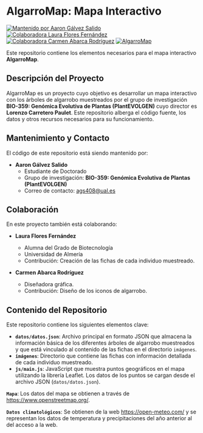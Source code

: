 # AlgarroMap: Mapa Interactivo

[![Mantenido por Aaron Gálvez Salido](https://img.shields.io/badge/Mantenido%20por-Aaron%20G%C3%A1lvez%20Salido-blue)](mailto:ags408@ual.es) [![Colaboradora Laura Flores Fernández](https://img.shields.io/badge/Colaboradora-Laura%20Flores%20Fern%C3%A1ndez-brightgreen)]() [![Colaboradora Carmen Abarca Rodríguez](https://img.shields.io/badge/Colaboradora-Carmen%20Abarca%20Rodríguez-brightgreen)](https://www.instagram.com/jali.jpg/) [![AlgarroMap](https://img.shields.io/badge/Web-AlgarroMap-orange)](https://aarongs1999.github.io/AlgarroMap/)


Este repositorio contiene los elementos necesarios para el mapa interactivo **AlgarroMap**.

## Descripción del Proyecto

AlgarroMap es un proyecto cuyo objetivo es desarrollar un mapa interactivo con los árboles de algarrobo muestreados por el grupo de investigación **BIO-359: Genómica Evolutiva de Plantas (PlantEVOLGEN)** cuyo director es **Lorenzo Carretero Paulet**. Este repositorio alberga el código fuente, los datos y otros recursos necesarios para su funcionamiento.

## Mantenimiento y Contacto

El código de este repositorio está siendo mantenido por:

* **Aaron Gálvez Salido**
    * Estudiante de Doctorado
    * Grupo de investigación: **BIO-359: Genómica Evolutiva de Plantas (PlantEVOLGEN)**
    * Correo de contacto: [ags408@ual.es](mailto:ags408@ual.es)

## Colaboración

En este proyecto también está colaborando:

* **Laura Flores Fernández**
    * Alumna del Grado de Biotecnología
    * Universidad de Almería
    * Contribución: Creación de las fichas de cada individuo muestreado.

* **Carmen Abarca Rodríguez**
    * Diseñadora gráfica.
    * Contribución: Diseño de los iconos de algarrobo.

## Contenido del Repositorio

Este repositorio contiene los siguientes elementos clave:

* **`datos/datos.json`**: Archivo principal en formato JSON que almacena la información básica de los diferentes árboles de algarrobo muestreados y que está vinculado al contenido de las fichas en el directorio `imágenes`.
* **`imágenes`**: Directorio que contiene las fichas con información detallada de cada individuo muestreado.
* **`js/main.js`**: JavaScript que muestra puntos geográficos en el mapa utilizando la librería Leaflet. Los datos de los puntos se cargan desde el archivo JSON (`datos/datos.json`).

**`Mapa`**: Los datos del mapa se obtienen a través de https://www.openstreetmap.org/.

**`Datos climatológicos`**: Se obtienen de la web https://open-meteo.com/ y se representan los datos de temperatura y precipitaciones del año anterior al del acceso a la web.
